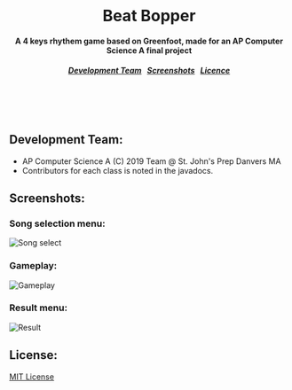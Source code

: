 <h1 align="center">
  <br>
  <br>
  Beat Bopper
  <h4 align="center">
  A 4 keys rhythem game based on Greenfoot, made for an AP Computer Science A final project
  </h4>
  <h5 align="center">
<a href="#team">Development Team</a>&nbsp;&nbsp;
<a href="#screenshots">Screenshots</a>&nbsp;&nbsp;
<a href="#license">Licence</a>
</h5>
  <br>
  <br>
  <br>
</h1>

<a name="team"></a>
## Development Team:

* AP Computer Science A (C) 2019 Team @ St. John's Prep Danvers MA
* Contributors for each class is noted in the javadocs.

<a name="screenshots"></a>
## Screenshots:

### Song selection menu:

![Song select](https://i.imgur.com/z66wYVa.jpg)

### Gameplay:

![Gameplay](https://i.imgur.com/3IidvNs.jpg)

### Result menu:

![Result](https://i.imgur.com/GatDEjP.jpg)

<a name="license"></a>
## License:

[MIT License](https://opensource.org/licenses/MIT)
